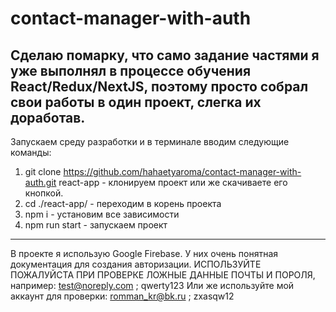 # contact-manager-with-auth
Сделаю помарку, что само задание частями я уже выполнял в процессе обучения React/Redux/NextJS, поэтому просто собрал свои работы в один проект, слегка их доработав.
-------------------------------------------------------------------------------------------------------------
Запускаем среду разработки и в терминале вводим следующие команды:
  1) git clone https://github.com/hahaetyaroma/contact-manager-with-auth.git react-app - клонируем проект или же скачиваете его кнопкой.
  2) cd ./react-app/ - переходим в корень проекта
  3) npm i - установим все зависимости
  4) npm run start - запускаем проект
-------------------------------------------------------------------------------------------------------------
В проекте я использую Google Firebase. У них очень понятная документация для создания авторизации.
ИСПОЛЬЗУЙТЕ ПОЖАЛУЙСТА ПРИ ПРОВЕРКЕ ЛОЖНЫЕ ДАННЫЕ ПОЧТЫ И ПОРОЛЯ, например: test@noreply.com ; qwerty123
Или же используйте мой аккаунт для проверки: romman_kr@bk.ru ; zxasqw12
